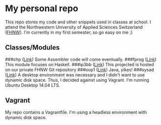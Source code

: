 # My personal repo
This repo stores my code and other snippets used in classes at school. I attend the Northwestern University of Applied Sciences Switzerland ([FHNW](http://www.fhnw.ch/)). I'm currently in my first semester, so go easy on me ;)

## Classes/Modules
###chp ([Link](http://www.fhnw.ch/technik/bachelor/informatik/studium/modulverzeichnis/modul/9118603))
Some Assembler code will come eventually.
###fprog ([Link](http://www.fhnw.ch/technik/bachelor/informatik/studium/modulverzeichnis/modul/9114929))
This module focuses on Haskell.
###ip3bb ([Link](http://www.fhnw.ch/technik/bachelor/informatik/studium/modulverzeichnis/modul/9155710))
This projected is hosted on our private FHNW Git repository
###oop1 ([Link](http://www.fhnw.ch/technik/bachelor/informatik/studium/modulverzeichnis/modul/6007990))
Java, yikes!
###sysad ([Link](http://www.fhnw.ch/technik/bachelor/informatik/studium/modulverzeichnis/modul/6008064))
A desktop environment was necessary and I didn't want to use dynamic disk space. Thus, I decided against using Vagrant. I'm running Ubuntu Desktop 14.04 LTS.

## Vagrant
My repo contains a Vagrantfile. I'm using a headless environment with dynamic disk space.